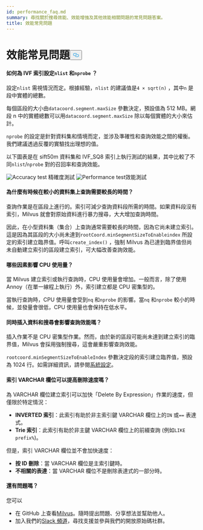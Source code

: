 ```yaml
---
id: performance_faq.md
summary: 尋找關於搜尋效能、效能增強及其他效能相關問題的常見問題答案。
title: 效能常見問題
---
```

<h1 id="Performance-FAQ" class="common-anchor-header">效能常見問題<button data-href="#Performance-FAQ" class="anchor-icon" translate="no">
      <svg translate="no"
        aria-hidden="true"
        focusable="false"
        height="20"
        version="1.1"
        viewBox="0 0 16 16"
        width="16"
      >
        <path
          fill="#0092E4"
          fill-rule="evenodd"
          d="M4 9h1v1H4c-1.5 0-3-1.69-3-3.5S2.55 3 4 3h4c1.45 0 3 1.69 3 3.5 0 1.41-.91 2.72-2 3.25V8.59c.58-.45 1-1.27 1-2.09C10 5.22 8.98 4 8 4H4c-.98 0-2 1.22-2 2.5S3 9 4 9zm9-3h-1v1h1c1 0 2 1.22 2 2.5S13.98 12 13 12H9c-.98 0-2-1.22-2-2.5 0-.83.42-1.64 1-2.09V6.25c-1.09.53-2 1.84-2 3.25C6 11.31 7.55 13 9 13h4c1.45 0 3-1.69 3-3.5S14.5 6 13 6z"
        ></path>
      </svg>
    </button></h1><h4 id="How-to-set-nlist-and-nprobe-for-IVF-indexes" class="common-anchor-header">如何為 IVF 索引設定<code translate="no">nlist</code> 和<code translate="no">nprobe</code> ？</h4><p>設定<code translate="no">nlist</code> 需視情況而定。根據經驗，<code translate="no">nlist</code> 的建議值是<code translate="no">4 × sqrt(n)</code> ，其中<code translate="no">n</code> 是段中實體的總數。</p>
<p>每個區段的大小由<code translate="no">datacoord.segment.maxSize</code> 參數決定，預設值為 512 MB。網段 n 中的實體總數可以用<code translate="no">datacoord.segment.maxSize</code> 除以每個實體的大小來估計。</p>
<p><code translate="no">nprobe</code> 的設定是針對資料集和情境而定，並涉及準確性和查詢效能之間的權衡。我們建議透過反覆的實驗找出理想的值。</p>
<p>以下圖表是在 sift50m 資料集和 IVF_SQ8 索引上執行測試的結果，其中比較了不同<code translate="no">nlist</code>/<code translate="no">nprobe</code> 對的召回率和查詢效能。</p>
<p>
  
   <span class="img-wrapper"> <img translate="no" src="/docs/v2.6.x/assets/accuracy_nlist_nprobe.png" alt="Accuracy test" class="doc-image" id="accuracy-test" />
   </span> <span class="img-wrapper"> <span>精確度測試</span> </span> <span class="img-wrapper"> <img translate="no" src="/docs/v2.6.x/assets/performance_nlist_nprobe.png" alt="Performance test" class="doc-image" id="performance-test" /><span>效能測試</span> </span></p>
<h4 id="Why-do-queries-sometimes-take-longer-on-smaller-datasets" class="common-anchor-header">為什麼有時候在較小的資料集上查詢需要較長的時間？</h4><p>查詢作業是在區段上進行的。索引可減少查詢資料段所需的時間。如果資料段沒有索引，Milvus 就會對原始資料進行暴力搜尋，大大增加查詢時間。</p>
<p>因此，在小型資料集（集合）上查詢通常需要較長的時間，因為它尚未建立索引。這是因為其區段的大小尚未達到<code translate="no">rootCoord.minSegmentSizeToEnableindex</code> 所設定的索引建立臨界值。呼叫<code translate="no">create_index()</code> ，強制 Milvus 為已達到臨界值但尚未自動建立索引的區段建立索引，可大幅改善查詢效能。</p>
<h4 id="What-factors-impact-CPU-usage" class="common-anchor-header">哪些因素影響 CPU 使用量？</h4><p>當 Milvus 建立索引或執行查詢時，CPU 使用量會增加。一般而言，除了使用 Annoy（在單一線程上執行）外，索引建立都是 CPU 密集型的。</p>
<p>當執行查詢時，CPU 使用量會受到<code translate="no">nq</code> 和<code translate="no">nprobe</code> 的影響。當<code translate="no">nq</code> 和<code translate="no">nprobe</code> 較小的時候，並發量會很低，CPU 使用量也會保持在低水平。</p>
<h4 id="Does-simultaneously-inserting-data-and-searching-impact-query-performance" class="common-anchor-header">同時插入資料和搜尋會影響查詢效能嗎？</h4><p>插入作業不是 CPU 密集型作業。然而，由於新的區段可能尚未達到建立索引的臨界值，Milvus 會採用強制搜尋，這會嚴重影響查詢效能。</p>
<p><code translate="no">rootcoord.minSegmentSizeToEnableIndex</code> 參數決定段的索引建立臨界值，預設為 1024 行。如需詳細資訊，請參閱<a href="/docs/zh-hant/system_configuration.md">系統設定</a>。</p>
<h4 id="Can-indexing-a-VARCHAR-field-improve-deletion-speed" class="common-anchor-header">索引 VARCHAR 欄位可以提高刪除速度嗎？</h4><p>為 VARCHAR 欄位建立索引可以加快「Delete By Expression」作業的速度，但僅限於特定情況：</p>
<ul>
<li><strong>INVERTED 索引</strong>：此索引有助於非主索引鍵 VARCHAR 欄位上的<code translate="no">IN</code> 或<code translate="no">==</code> 表達式。</li>
<li><strong>Trie 索引</strong>：此索引有助於非主鍵 VARCHAR 欄位上的前綴查詢 (例如<code translate="no">LIKE prefix%</code>)。</li>
</ul>
<p>但是，索引 VARCHAR 欄位並不會加快速度：</p>
<ul>
<li><strong>按 ID 刪除</strong>：當 VARCHAR 欄位是主索引鍵時。</li>
<li><strong>不相關的表達</strong>：當 VARCHAR 欄位不是刪除表達式的一部分時。</li>
</ul>
<h4 id="Still-have-questions" class="common-anchor-header">還有問題嗎？</h4><p>您可以</p>
<ul>
<li>在 GitHub 上查看<a href="https://github.com/milvus-io/milvus/issues">Milvus</a>。隨時提出問題、分享想法並幫助他人。</li>
<li>加入我們的<a href="https://join.slack.com/t/milvusio/shared_invite/enQtNzY1OTQ0NDI3NjMzLWNmYmM1NmNjOTQ5MGI5NDhhYmRhMGU5M2NhNzhhMDMzY2MzNDdlYjM5ODQ5MmE3ODFlYzU3YjJkNmVlNDQ2ZTk">Slack 頻道</a>，尋找支援並參與我們的開放原始碼社群。</li>
</ul>
